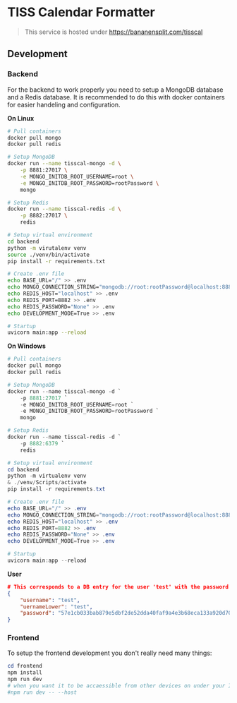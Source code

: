 # TISS Calendar Formatter

> This service is hosted under https://bananensplit.com/tisscal

## Development
### Backend
For the backend to work properly you need to setup a MongoDB database and a Redis database. It is recommended to do this with docker containers for easier handeling and configuration.

**On Linux**
```bash
# Pull containers
docker pull mongo
docker pull redis

# Setup MongoDB
docker run --name tisscal-mongo -d \
    -p 8881:27017 \
    -e MONGO_INITDB_ROOT_USERNAME=root \
	-e MONGO_INITDB_ROOT_PASSWORD=rootPassword \
    mongo

# Setup Redis
docker run --name tisscal-redis -d \
    -p 8882:27017 \
    redis

# Setup virtual environment
cd backend
python -m virutalenv venv
source ./venv/bin/activate
pip install -r requirements.txt

# Create .env file
echo BASE_URL="/" >> .env
echo MONGO_CONNECTION_STRING="mongodb://root:rootPassword@localhost:8881" >> .env
echo REDIS_HOST="localhost" >> .env
echo REDIS_PORT=8882 >> .env
echo REDIS_PASSWORD="None" >> .env
echo DEVELOPMENT_MODE=True >> .env

# Startup
uvicorn main:app --reload
```

**On Windows**
```powershell
# Pull containers
docker pull mongo
docker pull redis

# Setup MongoDB
docker run --name tisscal-mongo -d `
    -p 8881:27017 `
    -e MONGO_INITDB_ROOT_USERNAME=root `
	-e MONGO_INITDB_ROOT_PASSWORD=rootPassword `
    mongo

# Setup Redis
docker run --name tisscal-redis -d `
    -p 8882:6379 `
    redis

# Setup virtual environment
cd backend
python -m virtualenv venv
& ./venv/Scripts/activate
pip install -r requirements.txt

# Create .env file
echo BASE_URL="/" >> .env
echo MONGO_CONNECTION_STRING="mongodb://root:rootPassword@localhost:8881" >> .env
echo REDIS_HOST="localhost" >> .env
echo REDIS_PORT=8882 >> .env
echo REDIS_PASSWORD="None" >> .env
echo DEVELOPMENT_MODE=True >> .env

# Startup
uvicorn main:app --reload
```

**User**
```json
# This corresponds to a DB entry for the user 'test' with the password 'ganzGeheim123!' (without the _id key)
{
    "username": "test",
    "uernameLower": "test",
    "password": "57e1cb033bab879e5dbf2de52dda40faf9a4e3b68eca133a920d70751218d367"
}
```


### Frontend
To setup the frontend development you don't really need many things:

```powershell
cd frontend
npm install
npm run dev
# when you want it to be accaessible from other devices on under your IP
#npm run dev -- --host
```